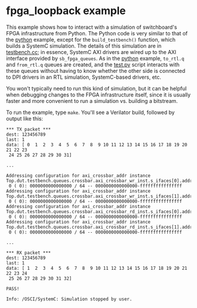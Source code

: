 # fpga_loopback example

This example shows how to interact with a simulation of switchboard's FPGA infrastructure from Python.  The Python code is very similar to that of the [python](../python) example, except for the `build_testbench()` function, which builds a SystemC simulation.  The details of this simulation are in [testbench.cc](testbench.cc); in essence, SystemC AXI drivers are wired up to the AXI interface provided by `sb_fpga_queues`.  As in the [python](../python) example, `to_rtl.q` and `from_rtl.q` queues are created, and the [test.py](test.py) script interacts with these queues without having to know whether the other side is connected to DPI drivers in an RTL simulation, SystemC-based drivers, etc.

You won't typically need to run this kind of simulation, but it can be helpful when debugging changes to the FPGA infrastructure itself, since it is usually faster and more convenient to run a simulation vs. building a bitstream.

To run the example, type `make`.  You'll see a Verilator build, followed by output like this:

```text
*** TX packet ***
dest: 123456789
last: 1
data: [ 0  1  2  3  4  5  6  7  8  9 10 11 12 13 14 15 16 17 18 19 20 21 22 23
 24 25 26 27 28 29 30 31]

...

Addressing configuration for axi_crossbar_addr instance Top.dut.testbench.queues.crossbar.axi_crossbar_wr_inst.s_ifaces[0].addr_inst
 0 ( 0): 0000000000000000 / 64 -- 0000000000000000-ffffffffffffffff
Addressing configuration for axi_crossbar_addr instance Top.dut.testbench.queues.crossbar.axi_crossbar_wr_inst.s_ifaces[1].addr_inst
 0 ( 0): 0000000000000000 / 64 -- 0000000000000000-ffffffffffffffff
Addressing configuration for axi_crossbar_addr instance Top.dut.testbench.queues.crossbar.axi_crossbar_rd_inst.s_ifaces[0].addr_inst
 0 ( 0): 0000000000000000 / 64 -- 0000000000000000-ffffffffffffffff
Addressing configuration for axi_crossbar_addr instance Top.dut.testbench.queues.crossbar.axi_crossbar_rd_inst.s_ifaces[1].addr_inst
 0 ( 0): 0000000000000000 / 64 -- 0000000000000000-ffffffffffffffff

...

*** RX packet ***
dest: 123456789
last: 1
data: [ 1  2  3  4  5  6  7  8  9 10 11 12 13 14 15 16 17 18 19 20 21 22 23 24
 25 26 27 28 29 30 31 32]

PASS!

Info: /OSCI/SystemC: Simulation stopped by user.
```
